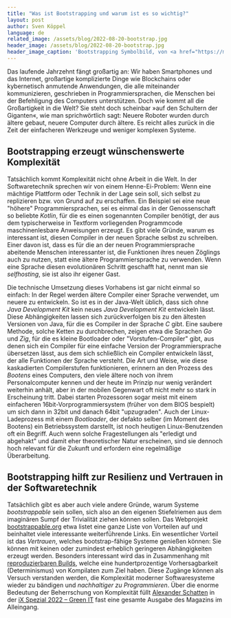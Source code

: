```yaml
---
title: "Was ist Bootstrapping und warum ist es so wichtig?"
layout: post
author: Sven Köppel
language: de
related_image: /assets/blog/2022-08-20-bootstrap.jpg
header_image: /assets/blog/2022-08-20-bootstrap.jpg
header_image_caption: 'Bootstrapping Symbolbild, von <a href="https://medium.com/geekculture/what-is-bootstrapping-and-why-is-so-important-2c051cf07317">erma0x medium post</a>'
---
```


Das laufende Jahrzehnt fängt großartig an: Wir haben Smartphones und das Internet,
großartige komplizierte Dinge wie Blockchains oder kybernetisch anmutende Anwendungen,
die alle miteinander kommunizieren, geschrieben in Programmiersprachen, die Menschen
bei der Befehligung des Computers unterstützen. Doch wie kommt all die Großartigkeit
in die Welt? Sie steht doch scheinbar »auf den Schultern der Giganten«, wie man
sprichwörtlich sagt: Neuere Roboter wurden durch ältere gebaut, neuere Computer durch
ältere. Es reicht alles zurück in die Zeit der einfacheren Werkzeuge und weniger
komplexen Systeme.

## Bootstrapping erzeugt wünschenswerte Komplexität

Tatsächlich kommt Komplexität nicht ohne Arbeit in die Welt. In der Softwaretechnik
sprechen wir von einem Henne-Ei-Problem: Wenn eine mächtige Plattform oder Technik
in der Lage sein soll, sich selbst zu replizieren bzw. von Grund auf zu erschaffen.
Ein Beispiel sei eine neue "höhere" Programmiersprachen, sei es einmal das in der
Genossenschaft so beliebte *Kotlin*, für die es einen sogenannten Compiler benötigt,
der aus dem typischerweise in Textform vorliegenden Programmcode maschinenlesbare
Anweisungen erzeugt. Es gibt viele Gründe, warum es interessant ist, diesen Compiler
in der neuen Sprache selbst zu schreiben. Einer davon ist, dass es für die an der
neuen Programmiersprache abeitende Menschen interessanter ist, die Funktionen
ihres neuen Zöglings auch zu nutzen, statt eine ältere Programmiersprache zu verwenden.
Wenn eine Sprache diesen evolutionären Schritt geschafft hat, nennt man sie
*selfhosting*, sie ist also ihr eigener Gast.

Die technische Umsetzung dieses Vorhabens ist gar nicht einmal so einfach: In der Regel
werden ältere Compiler einer Sprache verwendet, um neuere zu entwickeln. So ist es
in der Java-Welt üblich, dass sich ohne *Java Development Kit* kein neues
*Java Development Kit* entwickeln lässt. Diese Abhängigkeiten lassen sich zurückverfolgen
bis zu den ältesten Versionen von Java, für die es Compiler in der Sprache *C* gibt.
Eine saubere Methode, solche Ketten zu durchbrechen, zeigen etwa die Sprachen *Go* und
*Zig*, für die es kleine Bootloader oder "Vorstufen-Compiler" gibt, aus denen sich
ein Compiler für eine einfache Version der Programmiersprache übersetzen lässt, aus dem
sich schließlich ein Compiler entwickeln lässt, der alle Funktionen der Sprache
versteht. Die Art und Weise, wie diese kaskadierten Compilerstufen funktionieren, erinnern
an den Prozess des *Bootens* eines Computers, den viele ältere noch von ihrem Personalcomputer
kennen und der heute im Prinzip nur wenig verändert weiterhin anhält, aber in der
mobilen Gegenwart oft nicht mehr so stark in Erscheinung tritt. Dabei starten Prozessoren
sogar meist mit einem einfacheren 16bit-Vorprogrammiersystem (früher von dem BIOS
bespielt) um sich dann in 32bit und danach 64bit "upzugraden". Auch der Linux-Ladeprozess
mit einem *Bootloader*, der defakto selber (im Moment des Bootens) ein Betriebssystem darstellt,
ist noch heutigen Linux-Benutzenden oft ein Begriff. Auch wenn solche Fragestellungen als
"erledigt und abgehakt" und damit eher theoretischer Natur erscheinen, sind sie dennoch
hoch relevant für die Zukunft und erfordern eine regelmäßige Überarbeitung.

## Bootstrapping hilft zur Resilienz und Vertrauen in der Softwaretechnik

Tatsächlich gibt es aber auch viele andere Gründe, warum Systeme *bootstrappable*
sein sollen, sich also an den eigenen Stiefelriemen aus dem imaginären Sumpf der
Trivialität ziehen können sollen. Das Webprojekt [bootstrappable.org](https://bootstrappable.org/)
etwa listet eine ganze Liste von Vorteilen auf und beinhaltet viele interessante
weiterführende Links. Ein wesentlicher Vorteil ist das *Vertrauen*, welches
bootstrap-fähige Systeme genießen können: Sie können mit keinen oder zumindest erheblich
geringeren Abhängigkeiten erzeugt werden. Besonders interessant wird das in
Zusammenhang mit [reproduzierbaren Builds](https://reproducible-builds.org/), welche
eine hundertprozentige Vorhersagbarkeit (Determinismus) von Kompilaten zum Ziel haben.
Diese Zugänge können als Versuch verstanden werden, die Komplexität moderner
Softwaresysteme wieder zu bändigen und *nachhaltiger zu Programmieren*. Über die
enorme Bedeutung der Beherrschung von Komplexität füllt [Alexander Schatten](https://www.schatten.info/) in der 
[iX Spezial 2022 – Green IT](https://shop.heise.de/ix-13-2022/PDF) fast eine gesamte
Ausgabe des Magazins im Alleingang.


